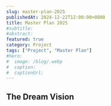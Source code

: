 ```yaml
---
slug: master-plan-2025
publishedAt: 2024-12-22T12:00:00+0800
title: Master Plan 2025
#subtitle: 
#abstract: 
featured: true
category: Project
tags: ["Project", "Master Plan"]
#hero:
#  image: /blog/.webp
#  caption: 
#  captionUrl: 
---
```



## The Dream Vision
